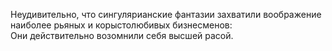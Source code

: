 Неудивительно, что сингулярианские фантазии захватили воображение наиболее рьяных и корыстолюбивых бизнесменов:   
Они действительно возомнили себя высшей расой.


